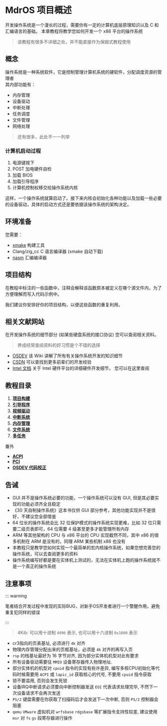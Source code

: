 # MdrOS 项目概述

开发操作系统是一个漫长的过程，需要你有一定的计算机底层原理知识以及 C 和汇编语言的基础。
本章教程将教学您如何开发一个 x86 平台的操作系统

> 该教程有很多不详细之处，并不能直接作为保姆式教程使用

## 概念

操作系统是一种系统软件，它是控制管理计算机系统的硬软件，分配调度资源的管理者\
其内部功能有：

- 内存管理
- 设备驱动
- 中断处理
- 任务调度
- 文件管理
- 网络处理

> 还有很多，此处不一一列举

### 计算机启动过程

1. 电源键按下
2. POST 加电硬件自检
3. 加载 BIOS
4. 加载引导程序
5. 计算机控制权移交给操作系统内核

这样，一个操作系统就算启动了。接下来内核会初始化各种功能以及加载一些必要的设备驱动，具体的启动方式还是要依据该操作系统的架构决定。

## 环境准备

您需要：

- [xmake](https://xmake.io) 构建工具
- Clang/zig_cc C 语言编译器 (xmake 自动下载)
- [nasm](https://nasm.us/) 汇编编译器

## 项目结构

在教程中标注的一些函数中，注释会解释该函数原本被定义在哪个源文件内，为了方便理解而写入代码示例中。

我们建议你安排好你的项目结构，以便这些函数的重复利用。

## 相关文献网站

在开发操作系统的细节部分 (如某些硬盘系统的接口协议) 您可以查阅相关资料。

> 养成经常查阅资料的好习惯是个不错的选择

- [OSDEV](https://wiki.osdev.org/) 该 Wiki 讲解了所有有关操作系统开发的知识细节
- [CSDN](https://blog.csdn.net/) 可以查找到更多前辈们的开发经验
- [Intel 文档](https://www.intel.cn/content/www/cn/zh/resources-documentation/developer.html) 关于 Intel 硬件平台的详细硬件开发细节，
  您可以在这里查阅

## 教程目录

1. [**项目构建**](/教程/正文/项目/MdrOS/build.md)
2. [**引导程序**](/教程/正文/项目/MdrOS/bootloader.md)
3. [**视频驱动**](/教程/正文/项目/MdrOS/video_driver.md)
4. [**中断系统**](/教程/正文/项目/MdrOS/interrupt.md)
5. [**内存管理**](/教程/正文/项目/MdrOS/memory.md)
6. [**文件系统**](/教程/正文/项目/MdrOS/filesystem.md)
7. [**多任务**](/教程/正文/项目/MdrOS/task.md)

番外

- [**ACPI**](/教程/正文/项目/MdrOS/acpi.md)
- [**PCI**](/教程/正文/项目/MdrOS/pci.md)
- [**OSDEV 代码校正**](/教程/正文/项目/MdrOS/osdev.md)

## 告诫

- GUI 并不是操作系统必要的功能，一个操作系统可以没有 GUI, 但是其必要实现的功能必须齐全且稳定
- 《30 天自制操作系统》这本书仅供 GUI 部分参考，其他功能实现并不是很好，不建议您全部借鉴
- 64 位长的操作系统会比 32 位保护模式的操作系统实现更难，比如 32 位只需要二级页表即可，64 位需要 4 级甚至更多才能管理所有内存
- ARM 等其他架构的 CPU 与 x86 平台的 CPU 实现截然不同，其中 x86 的很多机制在 ARM 是没有的，同理 ARM 某些机制 x86 也没有
- 本教程只是教学您如何实现一个最简单的宏内核操作系统，如果您想完善您的操作系统，可以去查阅更多的资料
- 操作系统编写好都是要在实体机上测试的，无法在实体机上跑的操作系统就不是一个真正的操作系统

## 注意事项

::: warning

笔者结合开发过程中发现的实际BUG，对新手OS开发者进行一个警醒作用，避免重复犯同样的错误

:::

> 4Kib: 可以用十进制 `4096` 表示, 也可以用十六进制 `0x1000` 表示

* cr3指向的页表基址, 必须进行 `4k` 对齐
* 物理内存管理分配出来的页框基址，必须是 `4k` 对齐的再写入页
* `rsp` 的栈基址最好为 16 字节对齐, 因为部分实体机机型对此有要求
* 所有设备驱动需要往 `MMIO` 设备寄存器传入物理地址.
* 部分实体机的机型对 `cpuid` 指令的实现有些许差异, 编写多核CPU初始化等代码时候需要用 `ACPI` 或 `lapic_id` 获取核心的代号, 不要用 `cpuid` 指令获取
* 锁不要滥用, 否则会发生死锁
* 设备IRQ中断请求必须要向中断控制器发送 `EOI` 代表请求处理完毕, 不然下一次设备请求不会再次发送
* `PS/2` 键盘需要在你获取了扫描码后才会发送下一次中断, 否则 `PS/2` 控制器会阻塞
* `qemu` `VMware` 虚拟机对 `wrfsbase` `rdgsbase` 等扩展指令支持性较差, 建议使用 `msr` 对 `fs` `gs` 段寄存器进行操作